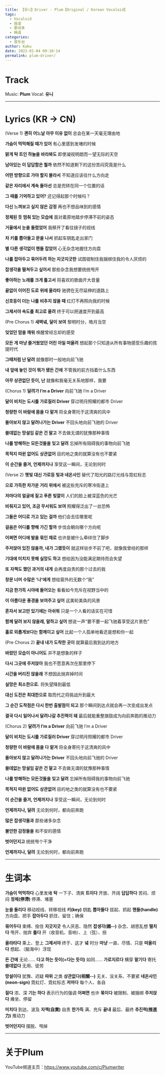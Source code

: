 ```yaml
---
title: 【유니】Driver - Plum【Original / Korean Vocaloid】
tags:
  - Vocaloid
  - 摇滚
  - 歌词本
  - 韩语
categories:
  - 音乐台
author: Kaku
date: 2022-01-04 09:10:14
permalink: plum-driver/
---
```


# Track

<lite-youtube videoid="XUWaZKj8Gv8"></lite-youtube>

Music: **Plum**
Vocal: **유니**

<!--more-->

---

# Lyrics (KR → CN)

(Verse 1)
**괜히 어느날 아무 이유 없이**
总会在某一天毫无理由地

**가슴이 먹먹해질 때가 있어**
有心里感到发堵的时候

**맑게 탁 트인 하늘을 바라봐도**
即使凝视明朗而一望无际的天空

**남아있는 이 답답함은 뭘까**
依然不知道剩下的这份苦闷究竟是什么

**어떤 방향으로 가야 할지 몰라서**
不知道应该往什么方向走

**같은 자리에서 계속 돌아선**
总是兜转在同一个位置的话

**그 때를 기억하고 있어?**
还记得起那个时候吗？

**다신 느껴보고 싶지 않은 감정**
再也不想品味到的感情

**정체된 듯 멈춰 있는 모습에**
面对着原地踏步停滞不前的姿态

**거울에서 눈을 돌렸었어**
我移开了看往镜子的视线

**차 키를 뽑아들고 문을 나서**
抓起车钥匙走出家门

**별 다른 생각없이 핸들 잡았어**
心无杂念地握住方向盘

**나를 잡아두고 묶어두려 하는 지긋지긋한**
试图钳制住我捆绑住我的令人厌烦的

**잡생각을 떨쳐두고 싶어서**
那些杂念我想要统统甩开

**좋아하는 노래를 크게 틀고서**
将喜欢的歌曲开大音量

**끝없이 이어진 도로 위에 올라타**
驰骋在无尽延伸的道路上

**신호등이 더는 나를 비추지 않을 때**
红灯不再照向我的时候

**그제서야 속도를 최고로 올려**
终于可以把速度开到最高

(Pre Chorus 1)
**새벽녘, 달이 보여**
黎明时分，皓月当空

**잊었던 맘을 깨워**
唤醒曾经忘却的感受

**모든 게 마냥 즐거웠었던 어린 아일 떠올려**
想起那个只知道从所有事物感受乐趣的孩提时代

**그때처럼 난 달려**
就像那时一般地向前飞驰

**내 앞에 놓인 것이 뭐가 됐든 간에**
不管我的前方挡着什么东西

**아무 상관없단 듯이, 난**
就像和我毫无关系地那样，我要

(Chorus 1)
**달려가 I’m a Driver**
向前飞驰 I’m a Driver

**달이 비치는 도시를 가로질러 Driver**
穿过明月照耀的都市 Driver

**청량한 이 바람에 몸을 다 맡겨**
将全身寄托于这清爽的风中

**돌아보지 않고 달려나가는 Driver**
不回头地向前飞驰的 Driver

**쓸데없는 망설임 같은 건 말고**
不去做无谓的犹豫那种事情

**나를 방해하는 모든것들을 잊고 달려**
忘掉所有阻碍我的事物向前飞驰

**목적지 따윈 없어도 상관없어**
目的地之类的就算没有也不要紧

**이 순간을 즐겨, 언제까지나**
享受这一瞬间，无论到何时

(Verse 2)
**햇빛 대신 가로등 빛과 네온사인**
替代了阳光的路灯光线与霓虹标志

**으로 가득한 차가운 거리 위에서**
被这些充斥的寒冷街道上

**저마다의 얼굴에 짙고 푸른 빛깔이**
人们的脸上被深蓝色的光芒

**비춰지고 있어, 조금 무서워도 보여**
照耀得泛出了一丝恐怖

**그들은 어디로 가고 있는 걸까**
他们会去往哪里呢

**걸음은 어디를 향해 가긴 할까**
步伐会朝向哪个方向呢

**어쩌면 어디에 발을 묶인 채로**
也许是被什么牵绊住了脚步

**주저앉아 있진 않을까, 내가 그랬듯이**
就这样驻步不前了吧，就像我曾经的那样

**기대에 미치지 못해 실망도 하고**
想给因为没能满足期待而会失望

**또 자책도 했던 과거의 내게**
会再度自责的那个过去的我

**창문 너머 수많은 ‘나’에게**
想给窗外的无数个“我”

**지금 한가득 시야에 들어오는**
看看如今充斥在视野当中的

**이 아름다운 풍경을 보여주고 싶어**
这美轮美奂的风景

**혼자서 보고만 있기에는 아쉬워**
只是一个人看的话实在可惜

**함께 달려 보지 않을래, 말하고 싶어**
想说一声“要不要一起飞驰着享受这片景色”

**홀로 외롭게보다는 함께이고 싶어**
比起一个人孤单地看还是想和你一起

(Pre Chorus 2)
**끝내 내가 도착한 곳이**
就算最后我到达的地方

**바랐던 모습이 아니어도**
并不是想象的样子

**다시 그곳에 주저앉아**
我也不愿意再次在那里停下

**시간을 버리진 않을래**
不想因此抛弃掉时间

**실망은 최소한으로.**
将失望降到最低

**대신 도전은 최대한으로**
取而代之将挑战升到最大

**그 순간 도착점은 다시 한번 출발점이 되고**
那个瞬间到达点就会再一次变成出发点

**결국 다시 일어나서 달려나갈 추진력이 돼**
最后就能重整旗鼓成为向前奔跑的推动力

(Chorus 2)
**달려가 I’m a Driver**
向前飞驰 I’m a Driver

**달이 비치는 도시를 가로질러 Driver**
穿过明月照耀的都市 Driver

**청량한 이 바람에 몸을 다 맡겨**
将全身寄托于这清爽的风中

**돌아보지 않고 달려나가는 Driver**
不回头地向前飞驰的 Driver

**쓸데없는 망설임 같은 건 말고**
不去做无谓的犹豫那种事情

**나를 방해하는 모든것들을 잊고 달려**
忘掉所有阻碍我的事物向前飞驰

**목적지 따윈 없어도 상관없어**
目的地之类的就算没有也不要紧

**이 순간을 즐겨, 언제까지나**
享受这一瞬间，无论到何时

**언제까지나, 달려**
无论到何时，都向前奔跑

**많은 잡생각들과**
那些诸多杂念

**불안한 감정들을**
和不安的感情

**벗어던지고**
统统甩个干净

**언제까지나, 달려**
无论到何时，都向前奔跑

---

# 生词本

**가슴이 먹먹하다** 心里发堵
**탁** 一下子、清爽
**트이다** 开放、开阔
**답답하다** 苦闷、烦闷
**정체(停滯)** 停滞、堵塞

**눈을 돌리다** 移动视线、转移视线
**키(key)** 钥匙
**뽑아들다** 拔起、抓起
**핸들(handle)** 方向盘、把手
**잡아두다** 抓住、留住；确保

**묶어두다** 束缚、拴住
**지긋지긋** 令人厌恶、隐然
**잡생각(雜--)** 杂念、胡思乱想
**떨치다** 甩开、抛弃
**틀다** 开（收音机、音响）、上（弦）、扭

**올라타다** 乘上、登上
**그제서야** 终于、这才
**녘** 时分
**마냥** 一直、尽情、只是
**떠올리다** 想起、（脑海中）浮现

**든 간에** 无论……
**다고 하는 듯이(=다는 듯이)** 如同……
**가로지르다** 横穿
**맡기다** 寄托
**쓸데없다** 无用、徒劳

**망설이다** 犹豫、迟疑
**따위** 之类
**상관없다(相關--)** 无关、没关系、不要紧
**네온사인(neon-sign)** 霓虹灯、霓虹标志
**저마다** 每个人、各自

**짙다** 浓、深
**기는 하다** 表示行为的强调
**어쩌면** 也许
**몪이다** 被限制、被捆绑
**주저앉다** 瘫坐、停留

**미치다** 到达、波及
**자책(自責)** 自责
**한가득** 满、充斥
**끝내** 最后、最终
**추진력(推進力)** 推动力

**벗어던지다** 摆脱、甩掉

---

# 关于Plum

YouTube频道主页：https://www.youtube.com/c/Plumwriter

